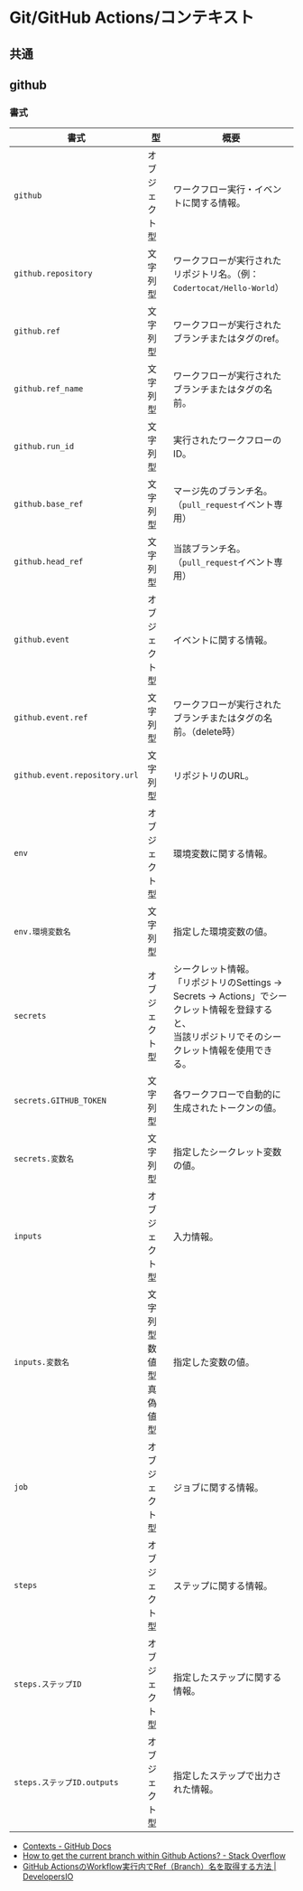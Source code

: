 # Git/GitHub Actions/コンテキスト

## 共通

## github

### 書式

| 書式                          | 型                                 | 概要                                                         |
| ----------------------------- | ---------------------------------- | ------------------------------------------------------------ |
| `github`                      | オブジェクト型                     | ワークフロー実行・イベントに関する情報。                     |
| `github.repository`           | 文字列型                           | ワークフローが実行されたリポジトリ名。（例：`Codertocat/Hello-World`） |
| `github.ref`                  | 文字列型                           | ワークフローが実行されたブランチまたはタグのref。            |
| `github.ref_name`             | 文字列型                           | ワークフローが実行されたブランチまたはタグの名前。           |
| `github.run_id`               | 文字列型                           | 実行されたワークフローのID。                                 |
| `github.base_ref`             | 文字列型                           | マージ先のブランチ名。（`pull_request`イベント専用）         |
| `github.head_ref`             | 文字列型                           | 当該ブランチ名。（`pull_request`イベント専用）               |
| `github.event`                | オブジェクト型                     | イベントに関する情報。                                       |
| `github.event.ref`            | 文字列型                           | ワークフローが実行されたブランチまたはタグの名前。（delete時） |
| `github.event.repository.url` | 文字列型                           | リポジトリのURL。                                            |
| `env`                         | オブジェクト型                     | 環境変数に関する情報。                                       |
| `env.環境変数名`              | 文字列型                           | 指定した環境変数の値。                                       |
| `secrets`                     | オブジェクト型                     | シークレット情報。<br />「リポジトリのSettings -> Secrets -> Actions」でシークレット情報を登録すると、<br />当該リポジトリでそのシークレット情報を使用できる。 |
| `secrets.GITHUB_TOKEN`        | 文字列型                           | 各ワークフローで自動的に生成されたトークンの値。             |
| `secrets.変数名`              | 文字列型                           | 指定したシークレット変数の値。                               |
| `inputs`                      | オブジェクト型                     | 入力情報。                                                   |
| `inputs.変数名`               | 文字列型<br />数値型<br />真偽値型 | 指定した変数の値。                                           |
| `job`                         | オブジェクト型                     | ジョブに関する情報。                                         |
| `steps`                       | オブジェクト型                     | ステップに関する情報。                                       |
| `steps.ステップID`            | オブジェクト型                     | 指定したステップに関する情報。                               |
| `steps.ステップID.outputs`    | オブジェクト型                     | 指定したステップで出力された情報。                           |

- [Contexts - GitHub Docs](https://docs.github.com/en/actions/learn-github-actions/contexts)
- [How to get the current branch within Github Actions? - Stack Overflow](https://stackoverflow.com/questions/58033366/how-to-get-the-current-branch-within-github-actions)
- [GitHub ActionsのWorkflow実行内でRef（Branch）名を取得する方法 | DevelopersIO](https://dev.classmethod.jp/articles/how-to-get-a-ref-branch-within-a-workflow-execution-in-github-actions/)

